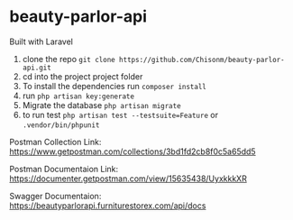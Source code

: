 # beauty-parlor-api
Built with Laravel 


1. clone the repo `git clone https://github.com/Chisonm/beauty-parlor-api.git`
2. cd into the project project folder
3. To install the dependencies run `composer install`
4. run `php artisan key:generate`
5. Migrate the database `php artisan migrate`
6. to run test `php artisan test --testsuite=Feature` or `.vendor/bin/phpunit`


Postman Collection Link: https://www.getpostman.com/collections/3bd1fd2cb8f0c5a65dd5

Postman Documentaion Link: https://documenter.getpostman.com/view/15635438/UyxkkkXR

Swagger Documentaion: https://beautyparlorapi.furniturestorex.com/api/docs

